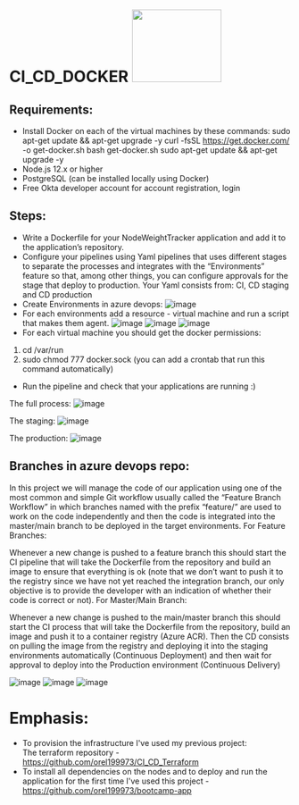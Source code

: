 # CI_CD_DOCKER <img src="https://open-source-guide.com/var/site_smile/storage/images/guide-os/actualites/le-moteur-docker-disponible-en-version-20-10/869332-1-fre-FR/Le-moteur-Docker-disponible-en-version-20.10_actualite_home.png" width="160" height="130"/>  



## Requirements:
* Install Docker on each of the virtual machines by these commands:
sudo apt-get update && apt-get upgrade -y
curl -fsSL https://get.docker.com/ -o get-docker.sh
bash get-docker.sh
sudo apt-get update && apt-get upgrade -y
* Node.js 12.x or higher
* PostgreSQL (can be installed locally using Docker)
* Free Okta developer account for account registration, login


## Steps:
* Write a Dockerfile for your NodeWeightTracker application and add it to the application’s repository.
* Configure your pipelines using Yaml pipelines that uses different stages to separate the processes and integrates with the “Environments” feature so that, among other things, you can configure approvals for the stage that deploy to production. Your Yaml consists from: CI, CD staging and CD production
* Create Environments in azure devops:
![image](https://user-images.githubusercontent.com/47865329/141486919-456b3050-7401-4525-b51a-d1bbe2e97399.png)
* For each environments add a resource - virtual machine and run a script that makes them agent. 
![image](https://user-images.githubusercontent.com/47865329/141487164-820c50ca-82f1-4eb1-af92-2cff2f6d9aa7.png)
![image](https://user-images.githubusercontent.com/47865329/141487578-1caf0434-d9ed-454e-ac64-28ea232cffb8.png)
![image](https://user-images.githubusercontent.com/71599740/141457486-41b913c5-d7fa-432c-a3ad-790bb72134ef.png)
* For each virtual machine you should get the docker permissions: 
1. cd /var/run 
2. sudo chmod 777 docker.sock (you can add a crontab that run this command automatically)
* Run the pipeline and check that your applications are running :)

The full process:
![image](https://user-images.githubusercontent.com/71599740/141464435-f83b4376-b5f3-4359-91d8-e8542bba40bf.png)

The staging:
![image](https://user-images.githubusercontent.com/47865329/141488033-e5b5999e-b381-415c-a801-f1b8c622010a.png)


The production:
![image](https://user-images.githubusercontent.com/47865329/141488137-b3d3c811-e7df-4c6f-b261-1ae897a2ef96.png)


## Branches in azure devops repo:
In this project we will manage the code of our application using one of the most common and simple Git workflow usually called the “Feature Branch Workflow” in which branches named with the prefix “feature/” are used to work on the code independently and then the code is integrated into the master/main branch to be deployed in the target environments.
For Feature Branches:

Whenever a new change is pushed to a feature branch this should start the CI pipeline that will take the Dockerfile from the repository and build an image to ensure that everything is ok (note that we don’t want to push it to the registry since we have not yet reached the integration branch, our only objective is to provide the developer with an indication of whether their code is correct or not).
For Master/Main Branch:

Whenever a new change is pushed to the main/master branch this should start the CI process that will take the Dockerfile from the repository, build an image and push it to a container registry (Azure ACR).
Then the CD consists on pulling the image from the registry and deploying it into the staging environments automatically (Continuous Deployment) and then wait for approval to deploy into the Production environment (Continuous Delivery)

![image](https://user-images.githubusercontent.com/47865329/141488349-fdae4df7-9a38-4fed-b44a-7bb38a8570b6.png)
![image](https://user-images.githubusercontent.com/47865329/141489275-fae00100-2ad3-4e34-82b0-b886076f2057.png)
![image](https://user-images.githubusercontent.com/71599740/141464504-a2dd0f52-5705-4aca-a614-3134a9eabf1c.png)








# Emphasis:
* To provision the infrastructure I've used my previous project: </br>
The terraform repository - https://github.com/orel199973/CI_CD_Terraform </br>
* To install all dependencies on the nodes and to deploy and run the application for the first time I've used this project - https://github.com/orel199973/bootcamp-app

